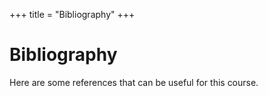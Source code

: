 +++
title = "Bibliography"
+++

# Bibliography

Here are some references that can be useful for this course.
